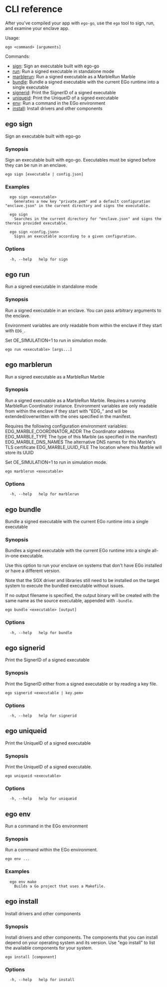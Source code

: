 # CLI reference

After you've compiled your app with `ego-go`, use the `ego` tool to sign, run, and examine your enclave app.

Usage:

```
ego <command> [arguments]
```

<!-- The following is generated by ego/cmd/clidocgen. Don't edit manually. -->

Commands:

* [sign](#ego-sign): Sign an executable built with ego-go
* [run](#ego-run): Run a signed executable in standalone mode
* [marblerun](#ego-marblerun): Run a signed executable as a MarbleRun Marble
* [bundle](#ego-bundle): Bundle a signed executable with the current EGo runtime into a single executable
* [signerid](#ego-signerid): Print the SignerID of a signed executable
* [uniqueid](#ego-uniqueid): Print the UniqueID of a signed executable
* [env](#ego-env): Run a command in the EGo environment
* [install](#ego-install): Install drivers and other components

## ego sign

Sign an executable built with ego-go

### Synopsis

Sign an executable built with ego-go. Executables must be signed before they can be run in an enclave.

```
ego sign [executable | config.json]
```

### Examples

```
  ego sign <executable>
    Generates a new key "private.pem" and a default configuration "enclave.json" in the current directory and signs the executable.

  ego sign
    Searches in the current directory for "enclave.json" and signs the therein provided executable.

  ego sign <config.json>
    Signs an executable according to a given configuration.
```

### Options

```
  -h, --help   help for sign
```

## ego run

Run a signed executable in standalone mode

### Synopsis

Run a signed executable in an enclave. You can pass arbitrary arguments to the enclave.

Environment variables are only readable from within the enclave if they start with `EDG_`.

Set OE_SIMULATION=1 to run in simulation mode.

```
ego run <executable> [args...]
```

## ego marblerun

Run a signed executable as a MarbleRun Marble

### Synopsis

Run a signed executable as a MarbleRun Marble.
Requires a running MarbleRun Coordinator instance.
Environment variables are only readable from within the enclave if they start with "EDG_" and
will be extended/overwritten with the ones specified in the manifest.

Requires the following configuration environment variables:
  EDG_MARBLE_COORDINATOR_ADDR   The Coordinator address
  EDG_MARBLE_TYPE               The type of this Marble (as specified in the manifest)
  EDG_MARBLE_DNS_NAMES          The alternative DNS names for this Marble's TLS certificate
  EDG_MARBLE_UUID_FILE          The location where this Marble will store its UUID

Set OE_SIMULATION=1 to run in simulation mode.

```
ego marblerun <executable>
```

### Options

```
  -h, --help   help for marblerun
```

## ego bundle

Bundle a signed executable with the current EGo runtime into a single executable

### Synopsis

Bundles a signed executable with the current EGo runtime into a single all-in-one executable.

Use this option to run your enclave on systems that don't have EGo installed or have a different version.

Note that the SGX driver and libraries still need to be installed on the target system to execute the bundled executable without issues.

If no output filename is specified, the output binary will be created with the same name as the source executable, appended with `-bundle`.

```
ego bundle <executable> [output]
```

### Options

```
  -h, --help   help for bundle
```

## ego signerid

Print the SignerID of a signed executable

### Synopsis

Print the SignerID either from a signed executable or by reading a key file.

```
ego signerid <executable | key.pem>
```

### Options

```
  -h, --help   help for signerid
```

## ego uniqueid

Print the UniqueID of a signed executable

### Synopsis

Print the UniqueID of a signed executable.

```
ego uniqueid <executable>
```

### Options

```
  -h, --help   help for uniqueid
```

## ego env

Run a command in the EGo environment

### Synopsis

Run a command within the EGo environment.

```
ego env ...
```

### Examples

```
  ego env make
    Builds a Go project that uses a Makefile.
```

## ego install

Install drivers and other components

### Synopsis

Install drivers and other components. The components that you can install depend on your operating system and its version.
Use "ego install" to list the available components for your system.

```
ego install [component]
```

### Options

```
  -h, --help   help for install
```
